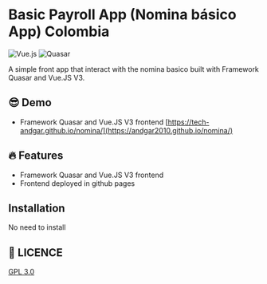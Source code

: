 # Basic Payroll App (Nomina básico App) Colombia

 ![Vue.js](https://img.shields.io/badge/Vue.js-4FC08D.svg?style=for-the-badge&logo=Vue.js&logoColor=white)
 ![Quasar](https://img.shields.io/badge/Framework%20Quasar-1976D2.svg?style=for-the-badge&logo=Quasar&logoColor=white)

A simple front app that interact with the nomina basico built with Framework Quasar and Vue.JS V3.

## 😎 Demo

- Framework Quasar and Vue.JS V3 frontend [https://tech-andgar.github.io/nomina/](https://andgar2010.github.io/nomina/)

## 🔥 Features

- Framework Quasar and Vue.JS V3 frontend <!-- ([⚡️ /web](web)) -->
- Frontend deployed in github pages

## Installation

No need to install
<!-- Requires [Node.js](https://nodejs.org/) v12 to run.

Install the dependencies and devDependencies and start the server.

##### Frontend

```sh
$ cd web
$ npm install
$ npm start
```

##### Frontend with GraphQl

```sh
$ cd web-with-graphql
$ npm install
$ npm start
```

##### API

```sh
$ cd api
$ npm install
$ npm run dev
```
-->

## 👻 LICENCE

[GPL 3.0](https://www.gnu.org/licenses/gpl-3.0.en.html)


